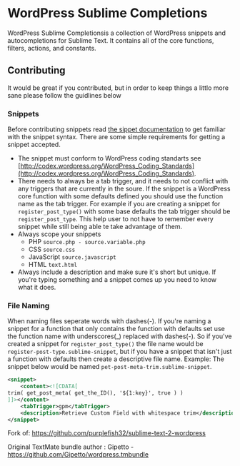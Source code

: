 # WordPress Sublime Completions

WordPress Sublime Completionsis a collection of WordPress snippets and autocompletions for Sublime Text. It contains all of the core functions, filters, actions, and constants.

## Contributing

It would be great if you contributed, but in order to keep things a littlo more sane please follow the guidlines below

### Snippets

Before contributing snippets read [the sippet documentation](http://docs.sublimetext.info/en/latest/reference/snippets.html) to get familiar with the snippet syntax. There are some simple requirements for getting a snippet accepted.
* The snippet must conform to WordPress coding standarts see [http://codex.wordpress.org/WordPress_Coding_Standards](http://codex.wordpress.org/WordPress_Coding_Standards).
* There needs to always be a tab trigger, and it needs to not conflict with any triggers that are currently in the soure. If the snippet is a WordPress core function with some defaults defined you should use the function name as the tab trigger. For example if you are creating a snippet for `register_post_type()` with some base defaults the tab trigger should be `register_post_type`. This help user to not have to remember every snippet while still being able te take advantage of them.
* Always scope your snippets
  * PHP `source.php - source.variable.php`
  * CSS `source.css`
  * JavaScript `source.javascript`
  * HTML `text.html`
* Always include a description and make sure it's short but unique. If you're typing something and a snippet comes up you need to know what it does.

### File Naming

When naming files seperate words with dashes(-). If you're naming a snippet for a function that only contains the function with defaults set use the function name with underscores(_) replaced with dashes(-). So if you've created a snippet for `register_post_type()` the file name would be `register-post-type.sublime-snippet`, but if you have a snippet that isn't just a function with defaults then create a descriptive file name. Example: The snippet below would be named `pet-post-meta-trim.sublime-snippet`.

```xml
<snippet>
	<content><![CDATA[
trim( get_post_meta( get_the_ID(), '${1:key}', true ) )
]]></content>
	<tabTrigger>gpm</tabTrigger>
	<description>Retrieve Custom Field with whitespace trim</description>
</snippet>
```

Fork of: https://github.com/purplefish32/sublime-text-2-wordpress

Original TextMate bundle author : Gipetto - https://github.com/Gipetto/wordpress.tmbundle